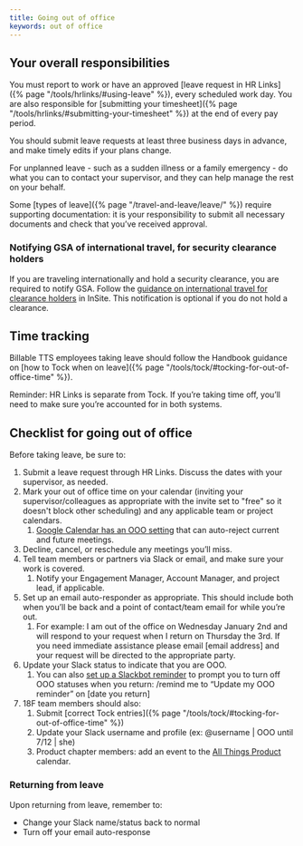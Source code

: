 ```yaml
---
title: Going out of office
keywords: out of office
---
```

## Your overall responsibilities

You must report to work or have an approved [leave request in HR Links]({% page "/tools/hrlinks/#using-leave" %}), every scheduled work day. You are also responsible for [submitting your timesheet]({% page "/tools/hrlinks/#submitting-your-timesheet" %}) at the end of every pay period.

You should submit leave requests at least three business days in advance, and make timely edits if your plans change.

For unplanned leave \- such as a sudden illness or a family emergency \- do what you can to contact your supervisor, and they can help manage the rest on your behalf.

Some [types of leave]({% page "/travel-and-leave/leave/" %}) require supporting documentation: it is your responsibility to submit all necessary documents and check that you’ve received approval.

### Notifying GSA of international travel, for security clearance holders

If you are traveling internationally and hold a security clearance, you are required to notify GSA. Follow the [guidance on international travel for clearance holders](https://insite.gsa.gov/services-and-offices/staff-offices/office-of-mission-assurance/divisions-program-offices/personnel-security-division/foreign-travel-information-page) in InSite. This notification is optional if you do not hold a clearance.

## Time tracking

Billable TTS employees taking leave should follow the Handbook guidance on [how to Tock when on leave]({% page "/tools/tock/#tocking-for-out-of-office-time" %}).

Reminder: HR Links is separate from Tock. If you’re taking time off, you’ll need to make sure you’re accounted for in both systems.

## Checklist for going out of office

Before taking leave, be sure to:

1. Submit a leave request through HR Links. Discuss the dates with your supervisor, as needed.
2. Mark your out of office time on your calendar (inviting your supervisor/colleagues as appropriate with the invite set to "free" so it doesn't block other scheduling) and any applicable team or project calendars.
   1. [Google Calendar has an OOO setting](https://support.google.com/calendar/answer/7638168?hl=en\&co=GENIE.Platform%3DDesktop\&oco=0) that can auto-reject current and future meetings.
3. Decline, cancel, or reschedule any meetings you’ll miss.
4. Tell team members or partners via Slack or email, and make sure your work is covered.
   1. Notify your Engagement Manager, Account Manager, and project lead, if applicable.
5. Set up an email auto-responder as appropriate. This should include both when you’ll be back and a point of contact/team email for while you’re out.
   1. For example: I am out of the office on Wednesday January 2nd and will respond to your request when I return on Thursday the 3rd. If you need immediate assistance please email \[email address\] and your request will be directed to the appropriate party.
6. Update your Slack status to indicate that you are OOO.
   1. You can also [set up a Slackbot reminder](https://slack.com/help/articles/208423427-Set-a-reminder) to prompt you to turn off OOO statuses when you return: /remind me to “Update my OOO reminder” on \[date you return\]
7. 18F team members should also:
   1. Submit [correct Tock entries]({% page "/tools/tock/#tocking-for-out-of-office-time" %})
   2. Update your Slack username and profile (ex: @username | OOO until 7/12 | she)
   3. Product chapter members: add an event to the [All Things Product](https://calendar.google.com/calendar/embed?src=gsa.gov\_dkgkep8b6fj5ge1s2m0cn4srog%40group.calendar.google.com) calendar.

### Returning from leave

Upon returning from leave, remember to:

* Change your Slack name/status back to normal
* Turn off your email auto-response
